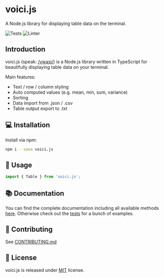 # voici.js

A Node.js library for displaying table data on the terminal.

![Tests](https://github.com/larswaechter/voici.js/actions/workflows/tests.yaml/badge.svg)
![Linter](https://github.com/larswaechter/voici.js/actions/workflows/linter.yaml/badge.svg)

## Introduction

voici.js (speak: [/vwasi/](https://dictionary.cambridge.org/dictionary/french-english/voici)) is a Node.js library written in TypeScript for beautifully displaying table data on your terminal.

Main features:

- Text / row / column styling
- Auto computed values (e.g. mean, min, sum, variance)
- Sorting
- Data import from .json / .csv
- Table output export to .txt

## 💻 Installation

Install via npm:

```bash
npm i --save voici.js
```

## 🔨 Usage

```js
import { Table } from 'voici.js';
```

## 📚 Documentation

You can find the complete documentation including all available methods [here](https://larswaechter.github.io/voici.js/).
Otherwise check out the [tests](https://github.com/larswaechter/voici.js/blob/master/tests/) for a bunch of examples.

## 🧩 Contributing

See [CONTRIBUTING.md](https://github.com/larswaechter/voici.js/blob/master/CONTRIBUTING.md)

## 🔑 License

voici.js is released under [MIT](https://github.com/larswaechter/voici.js/blob/master/LICENSE) license.
